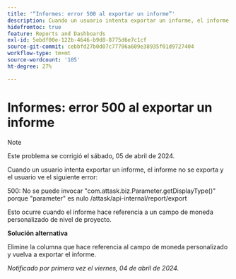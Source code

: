 ```yaml
---
title: '“Informes: error 500 al exportar un informe”'
description: Cuando un usuario intenta exportar un informe, el informe no se exporta y el usuario ve un error. Hay una solución disponible.
hidefromtoc: true
feature: Reports and Dashboards
exl-id: 5ebdf00e-122b-4646-b9d8-8775d6e7c1cf
source-git-commit: cebbfd27b0d07c77706a609e38935f01d9727404
workflow-type: tm+mt
source-wordcount: '105'
ht-degree: 27%

---
```


# Informes: error 500 al exportar un informe

>[!NOTE]
>
>Este problema se corrigió el sábado, 05 de abril de 2024.

Cuando un usuario intenta exportar un informe, el informe no se exporta y el usuario ve el siguiente error:

500: No se puede invocar &quot;com.attask.biz.Parameter.getDisplayType()&quot; porque &quot;parameter&quot; es nulo /attask/api-internal/report/export

Esto ocurre cuando el informe hace referencia a un campo de moneda personalizado de nivel de proyecto.

**Solución alternativa**

Elimine la columna que hace referencia al campo de moneda personalizado y vuelva a exportar el informe.

_Notificado por primera vez el viernes, 04 de abril de 2024._
